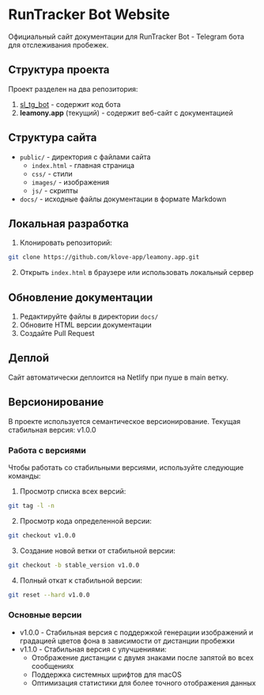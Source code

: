 # RunTracker Bot Website

Официальный сайт документации для RunTracker Bot - Telegram бота для отслеживания пробежек.

## Структура проекта

Проект разделен на два репозитория:
1. [sl_tg_bot](https://github.com/klove-app/sl_tg_bot) - содержит код бота
2. **leamony.app** (текущий) - содержит веб-сайт с документацией

## Структура сайта

- `public/` - директория с файлами сайта
  - `index.html` - главная страница
  - `css/` - стили
  - `images/` - изображения
  - `js/` - скрипты
- `docs/` - исходные файлы документации в формате Markdown

## Локальная разработка

1. Клонировать репозиторий:
```bash
git clone https://github.com/klove-app/leamony.app.git
```

2. Открыть `index.html` в браузере или использовать локальный сервер

## Обновление документации

1. Редактируйте файлы в директории `docs/`
2. Обновите HTML версии документации
3. Создайте Pull Request

## Деплой

Сайт автоматически деплоится на Netlify при пуше в main ветку.

## Версионирование

В проекте используется семантическое версионирование. Текущая стабильная версия: v1.0.0

### Работа с версиями

Чтобы работать со стабильными версиями, используйте следующие команды:

1. Просмотр списка всех версий:
```bash
git tag -l -n
```

2. Просмотр кода определенной версии:
```bash
git checkout v1.0.0
```

3. Создание новой ветки от стабильной версии:
```bash
git checkout -b stable_version v1.0.0
```

4. Полный откат к стабильной версии:
```bash
git reset --hard v1.0.0
```

### Основные версии

- v1.0.0 - Стабильная версия с поддержкой генерации изображений и градацией цветов фона в зависимости от дистанции пробежки
- v1.1.0 - Стабильная версия с улучшениями:
  - Отображение дистанции с двумя знаками после запятой во всех сообщениях
  - Поддержка системных шрифтов для macOS
  - Оптимизация статистики для более точного отображения данных
